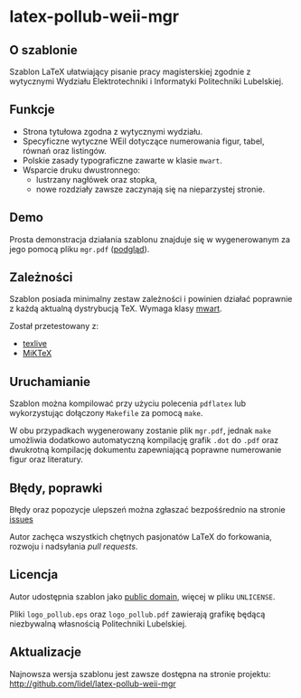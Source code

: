 latex-pollub-weii-mgr
=====================

O szablonie
-----------

Szablon LaTeX ułatwiający pisanie pracy magisterskiej zgodnie z wytycznymi Wydziału Elektrotechniki i Informatyki Politechniki Lubelskiej.

Funkcje
-------

- Strona tytułowa zgodna z wytycznymi wydziału.
- Specyficzne wytyczne WEiI dotyczące numerowania figur, tabel, równań oraz listingów.
- Polskie zasady typograficzne zawarte w klasie `mwart`.
- Wsparcie druku dwustronnego:
  - lustrzany nagłówek oraz stopka,
  - nowe rozdziały zawsze zaczynają się na nieparzystej stronie.

Demo
----

Prosta demonstracja działania szablonu znajduje się w wygenerowanym za jego pomocą pliku `mgr.pdf` ([podgląd](https://docs.google.com/viewer?url=http://github.com/lidel/latex-pollub-weii-mgr/raw/master/mgr.pdf)).

Zależności
----------

Szablon posiada minimalny zestaw zależności i powinien działać poprawnie z każdą aktualną dystrybucją TeX.
Wymaga klasy [mwart](http://www.mimuw.edu.pl/~wolinski/mwcls.html).

Został przetestowany z:

* [texlive](http://tug.org/texlive/)
* [MiKTeX](http://miktex.org)

Uruchamianie
------------

Szablon można kompilować przy użyciu polecenia `pdflatex` lub wykorzystując dołączony `Makefile` za pomocą `make`.


W obu przypadkach wygenerowany zostanie plik `mgr.pdf`, jednak `make` umożliwia dodatkowo automatyczną kompilację grafik `.dot` do `.pdf` oraz dwukrotną kompilację dokumentu zapewniającą poprawne numerowanie figur oraz literatury.

Błędy, poprawki
---------------

Błędy oraz popozycje ulepszeń można zgłaszać bezpośśrednio na stronie [issues](http://github.com/lidel/latex-pollub-weii-mgr/issues)

Autor zachęca wszystkich chętnych pasjonatów LaTeX do forkowania, rozwoju i nadsyłania *pull requests*.

Licencja
--------

Autor udostępnia szablon jako [public domain](http://unlicense.org/), więcej w pliku `UNLICENSE`.


Pliki `logo_pollub.eps` oraz `logo_pollub.pdf` zawierają grafikę będącą niezbywalną własnością Politechniki Lubelskiej.


Aktualizacje
------------

Najnowsza wersja szablonu jest zawsze dostępna na stronie projektu: <http://github.com/lidel/latex-pollub-weii-mgr>
